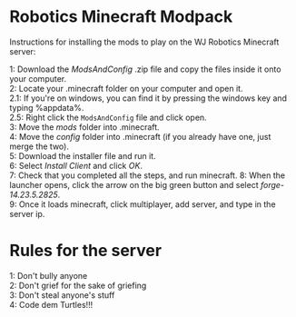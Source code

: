 # Robotics Minecraft Modpack
Instructions for installing the mods to play on the WJ Robotics Minecraft server:

1: Download the *ModsAndConfig* .zip file and copy the files inside it onto your computer.\
2: Locate your .minecraft folder on your computer and open it.\
2.1: If you're on windows, you can find it by pressing the windows key and typing %appdata%.\
2.5: Right click the `ModsAndConfig` file and click open.\
3: Move the *mods* folder into .minecraft.\
4: Move the *config* folder into .minecraft (if you already have one, just merge the two).\
5: Download the installer file and run it.\
6: Select *Install Client* and click *OK*.\
7: Check that you completed all the steps, and run minecraft.
8: When the launcher opens, click the arrow on the big green button and select *forge-14.23.5.2825*.\
9: Once it loads minecraft, click multiplayer, add server, and type in the server ip.

# Rules for the server
1: Don't bully anyone\
2: Don't grief for the sake of griefing\
3: Don't steal anyone's stuff\
4: Code dem Turtles!!!
